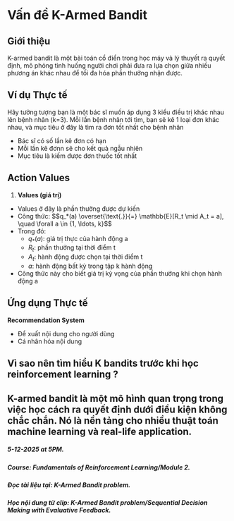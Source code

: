 <!--
layout: default
title: K-Armed Bandit
---

<script type="text/javascript" async
  src="https://cdn.jsdelivr.net/npm/mathjax@3/es5/tex-mml-chtml.js">
</script>

<style>
mjx-container {
  font-size: 10000% !important;
}
</style>
-->

# Vấn đề K-Armed Bandit

## Giới thiệu
K-armed bandit là một bài toán cổ điển trong học máy và lý thuyết ra quyết định, mô phỏng tình huống người chơi phải đưa ra lựa chọn giữa nhiều phương án khác nhau để tối đa hóa phần thưởng nhận được.

## Ví dụ Thực tế
Hãy tưởng tượng bạn là một bác sĩ muốn áp dụng 3 kiểu điều trị khác nhau lên bệnh nhân (k=3). Mỗi lần bệnh nhân tới tìm, bạn sẽ kê 1 loại đơn khác nhau, và mục tiêu ở đây là tìm ra đơn tốt nhất cho bệnh nhân
- Bác sĩ có số lần kê đơn có hạn
- Mỗi lần kê đơnn sẽ cho kết quả ngẫu nhiên
- Mục tiêu là kiếm được đơn thuốc tốt nhất


## Action Values
1. **Values (giá trị)**
  - Values ở đây là phần thưởng được dự kiến 
  - Công thức: 
$$q_*(a) \overset{\text{.}}{=} \mathbb{E}[R_t \mid A_t = a], \quad \forall a \in \{1, \ldots, k}\$$
  - Trong đó:
    + $q_{*}(a)$: giá trị thực của hành động a
    + $R_t$: phần thưởng tại thời điểm t
    + $A_t$: hành động được chọn tại thời điểm t
    + $a$: hành động bất kỳ trong tập k hành động
  - Công thức này cho biết giá trị kỳ vọng của phần thưởng khi chọn hành động a 




## Ứng dụng Thực tế

 **Recommendation System**
   - Đề xuất nội dung cho người dùng
   - Cá nhân hóa nội dung



## Vì sao nên tìm hiểu K bandits trước khi học reinforcement learning ? 
K-armed bandit là một mô hình quan trọng trong việc học cách ra quyết định dưới điều kiện không chắc chắn. Nó là nền tảng cho nhiều thuật toán machine learning và real-life application.
-------------------------------------------------------------------------------------------------------
  ##### 5-12-2025 at 5PM.
  ##### Course: Fundamentals of Reinforcement Learning/Module 2.
  ##### Đọc tài liệu tại: K-Armed Bandit problem.
  ##### Học nội dung từ clip: K-Armed Bandit problem/Sequential Decision Making with Evaluative Feedback.
